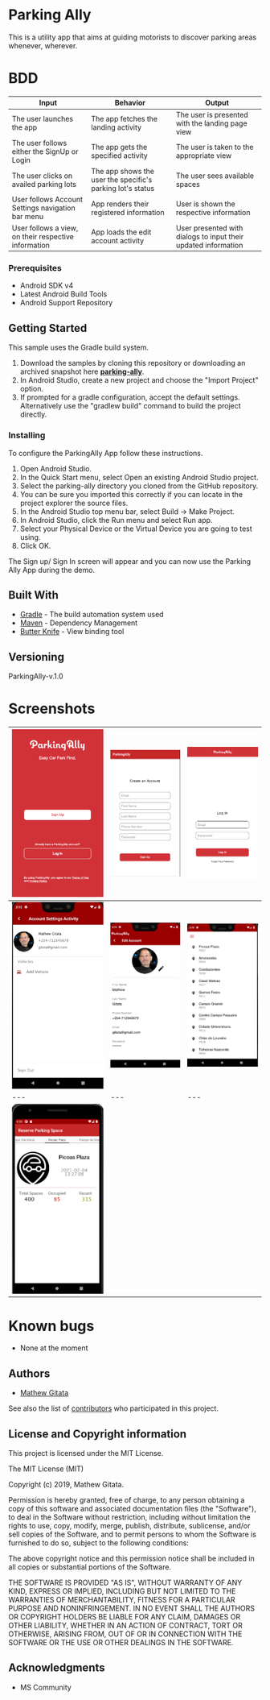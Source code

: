 # Parking Ally

This is a utility app that aims at guiding motorists to discover parking areas whenever, wherever.

# BDD
| Input                                      | Behavior                                 | Output                                        |
|--------------------------------------------|------------------------------------------|-----------------------------------------------|
| The user launches the app                  | The app fetches the landing activity        | The user is presented with the landing page view |
| The user follows either the SignUp or Login              | The app gets the specified activity           | The user is taken to the appropriate view        |
| The user clicks on availed parking lots | The app shows the user the specific's parking lot's status | The user sees available spaces   |
|User follows Account Settings navigation bar menu | App renders their registered information | User is shown the respective information|
|User follows a view, on their respective information| App loads the edit account activity | User presented with dialogs to input their updated information |

### Prerequisites

* Android SDK v4
* Latest Android Build Tools
* Android Support Repository

## Getting Started

This sample uses the Gradle build system.
1. Download the samples by cloning this repository or downloading an archived snapshot here **[parking-ally](https://github.com/gitatam/parking-ally.git)**.
2. In Android Studio, create a new project and choose the "Import Project" option.
3. If prompted for a gradle configuration, accept the default settings. Alternatively use the "gradlew build" command to build the project directly.


### Installing

To configure the ParkingAlly App follow these instructions.
1. Open Android Studio.
2. In the Quick Start menu, select Open an existing Android Studio project.
3. Select the parking-ally directory you cloned from the GitHub repository.
4. You can be sure you imported this correctly if you can locate in the project explorer the source files.
5. In the Android Studio top menu bar, select Build -> Make Project.
6. In Android Studio, click the Run menu and select Run app.
7. Select your Physical Device or the  Virtual Device you are going to test using.
7. Click OK.

The Sign up/ Sign In screen will appear and you can now use the Parking Ally App during the demo.


## Built With

* [Gradle](https://gradle.org/) - The build automation system used
* [Maven](https://maven.apache.org/) - Dependency Management
* [Butter Knife](https://jakewharton.github.io/butterknife/) - View binding tool

## Versioning

ParkingAlly-v.1.0

# Screenshots
| ![<img src="/readme/01_landing_page.jpg"](/readme/01_landing_page.jpg)     | ![<img src="/readme/02_registration_page.jpg"](/readme/02_registration_page.jpg) | ![<img src="/readme/03_login_page.jpg"](/readme/03_login_page.jpg)   |
|-------------------------------------------------------|-----------------------------------------------------|-------------------------------------------------------|
| ![<img src="/readme/05_account_details.jpg"](/readme/05_account_details.jpg)  | ![<img src="/readme/06_edit_details.jpg"](/readme/06_edit_details.jpg) | ![<img src="/readme/04_parking_lots.jpg"](/readme/04_parking_lots.jpg)   |
| --- | --- | --- |
| ![<img src="/readme/07_reserve_parking_space.png"](/readme/07_reserve_parking_space.png) |




# Known bugs
* None at the moment

## Authors

* [Mathew Gitata](https://github.com/gitatam)

See also the list of [contributors](https://github.com/your/project/contributors) who participated in this project.

## License and Copyright information

This project is licensed under the MIT License.

The MIT License (MIT)

Copyright (c) 2019, Mathew Gitata.

Permission is hereby granted, free of charge, to any person obtaining a copy of this software and associated documentation files (the "Software"), to deal in the Software without restriction, including without limitation the rights to use, copy, modify, merge, publish, distribute, sublicense, and/or sell copies of the Software, and to permit persons to whom the Software is furnished to do so, subject to the following conditions:

The above copyright notice and this permission notice shall be included in all copies or substantial portions of the Software.

THE SOFTWARE IS PROVIDED "AS IS", WITHOUT WARRANTY OF ANY KIND, EXPRESS OR IMPLIED, INCLUDING BUT NOT LIMITED TO THE WARRANTIES OF MERCHANTABILITY, FITNESS FOR A PARTICULAR PURPOSE AND NONINFRINGEMENT. IN NO EVENT SHALL THE AUTHORS OR COPYRIGHT HOLDERS BE LIABLE FOR ANY CLAIM, DAMAGES OR OTHER LIABILITY, WHETHER IN AN ACTION OF CONTRACT, TORT OR OTHERWISE, ARISING FROM, OUT OF OR IN CONNECTION WITH THE SOFTWARE OR THE USE OR OTHER DEALINGS IN THE SOFTWARE.


## Acknowledgments

* MS Community
